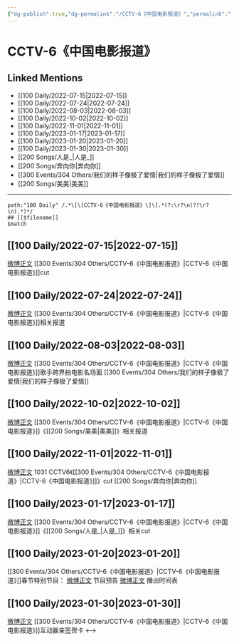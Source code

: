 ```yaml
---
{"dg-publish":true,"dg-permalink":"/CCTV-6《中国电影报道》","permalink":"/CCTV-6《中国电影报道》/","title":"中国电影报道"}
---
```


# CCTV-6《中国电影报道》

## Linked Mentions
- [[100 Daily/2022-07-15\|2022-07-15]]
- [[100 Daily/2022-07-24\|2022-07-24]]
- [[100 Daily/2022-08-03\|2022-08-03]]
- [[100 Daily/2022-10-02\|2022-10-02]]
- [[100 Daily/2022-11-01\|2022-11-01]]
- [[100 Daily/2023-01-17\|2023-01-17]]
- [[100 Daily/2023-01-20\|2023-01-20]]
- [[100 Daily/2023-01-30\|2023-01-30]]
- [[200 Songs/人是_\|人是_]]
- [[200 Songs/奔向你\|奔向你]]
- [[300 Events/304 Others/我们的样子像极了爱情\|我们的样子像极了爱情]]
- [[200 Songs/美美\|美美]]


---

```expander
path:"100 Daily" /.*\[\[CCTV-6《中国电影报道》\]\].*(?:\r?\n(?!\r?\n).*)*/
## [[$filename]]
$match
```
## [[100 Daily/2022-07-15\|2022-07-15]]
[微博正文](https://m.weibo.cn/6466290670/4791488666405911) [[300 Events/304 Others/CCTV-6《中国电影报道》\|CCTV-6《中国电影报道》]]cut
## [[100 Daily/2022-07-24\|2022-07-24]]
[微博正文](https://weibo.com/1261788454/LDNkuE6bY) [[300 Events/304 Others/CCTV-6《中国电影报道》\|CCTV-6《中国电影报道》]]相关报道
## [[100 Daily/2022-08-03\|2022-08-03]]
[微博正文](https://m.weibo.cn/1261788454/4798124767846032) [[300 Events/304 Others/CCTV-6《中国电影报道》\|CCTV-6《中国电影报道》]]歌手跨界拍电影名场面 [[300 Events/304 Others/我们的样子像极了爱情\|我们的样子像极了爱情]]
## [[100 Daily/2022-10-02\|2022-10-02]]
[微博正文](http://weibo.com/6466290670/M8qLrxacQ) [[300 Events/304 Others/CCTV-6《中国电影报道》\|CCTV-6《中国电影报道》]]《[[200 Songs/美美\|美美]]》相关报道
## [[100 Daily/2022-11-01\|2022-11-01]]
[微博正文](http://weibo.com/6466290670/Md37j60bl) 1031 CCTV6《[[300 Events/304 Others/CCTV-6《中国电影报道》\|CCTV-6《中国电影报道》]]》cut [[200 Songs/奔向你\|奔向你]]
## [[100 Daily/2023-01-17\|2023-01-17]]
[微博正文](https://m.weibo.cn/6466290670/4858983829216534) [[300 Events/304 Others/CCTV-6《中国电影报道》\|CCTV-6《中国电影报道》]]《[[200 Songs/人是_\|人是_]]》相关cut
## [[100 Daily/2023-01-20\|2023-01-20]]
[[300 Events/304 Others/CCTV-6《中国电影报道》\|CCTV-6《中国电影报道》]]春节特别节目：
[微博正文](https://m.weibo.cn/1261788454/4859963179008661) 节目预告
[微博正文](https://m.weibo.cn/6495544869/4860016488876754) 播出时间表
## [[100 Daily/2023-01-30\|2023-01-30]]
[微博正文](https://m.weibo.cn/1261788454/4863698211182144) [[300 Events/304 Others/CCTV-6《中国电影报道》\|CCTV-6《中国电影报道》]]互动赢亲签贺卡
<-->
